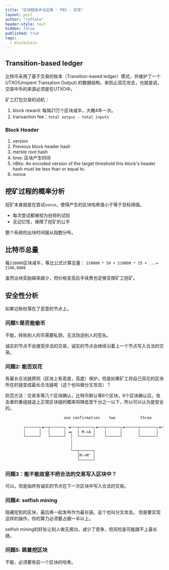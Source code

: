 ```yaml
---
title: "区块链技术与应用 - P05 - 实现"
layout: post
author: "raftale"
header-style: text
hidden: false
published: true
tags:
  - blockchain
---
```


## Transition-based ledger

比特币采用了基于交易的账本（Transition-based ledger）模式，并维护了一个UTXO(Unspent Transation Output) 的数据结构，来防止双花攻击，也就是说，交易中币的来源必须是在UTXO中。



矿工打包交易的动机：

1. block reward: 每隔21万个区块减半，大概4年一次。
2. transaction fee：`total outpus - total inputs`

### Block Header

1. version
2. Previous block header hash
3. merkle root hash
4. time: 区块产生时间
5. nBits: An encoded version of the target threshold this block's header hash must be less than or equal to.
6. nonce

## 挖矿过程的概率分析
挖矿本身就是在尝试`nonce`，使得产生的区块哈希值小于等于目标阈值。
- 每次尝试都被视为伯努利试验
- 无记忆性，保障了挖矿的公平

整个系统的出块时间服从指数分布。

## 比特币总量
每`210000`区块减半，等比公式计算总量：
`210000 * 50 + 210000 * 25 + ...= 2100,0000`

虽然出块奖励越来越少，但价格变高后手续费也足够支撑矿工挖矿。

## 安全性分析

如果记账权落在了恶意的节点上。

### 问题1:是否能偷币
不能，转账别人的币需要私钥，无法伪造别人的签名。

诚实的节点不会接受非法的交易，诚实的节点会继续沿着上一个节点写入合法的交易。

### 问题2: 能否双花
有最长合法链原则（区块上有高度，高度）保护，但是如果矿工将自己双花的区块所在的链变成最长合法链呢（这个也叫做分叉攻击）？

防范方法：交易多等几个区块确认，比特币默认等6个区块，6个区块确认后，攻击者的重组链追上正常区块链的概率将降低至千分之一以下，所以可以认为是安全的。
```txt
                          one confirmation    two           three        four       
                                                                                    
        ┌──────┐◄──┬──────┐ ◄───┬──────┐◄───┬──────┐◄──────┬───────┐◄──┬───────┐    
        │      │   │      │ ◄┐  │ M->A │    │      │       │       │   │       │    
        └──────┘   └──────┘  │  └──────┘    └──────┘       └───────┘   └───────┘    
                             │                                                      
                             │                                                      
                             └──┬──────┐                                            
                                │M->M' │                                            
                                └──────┘                                            

```

### 问题3：能不能故意不把合法的交易写入区块中？
可以。但是始终有诚实的节点在下一次区块中写入合法的交易。


### 问题4: selfish mining

隐藏挖到的区块，最后再一起发布作为最长链。这个也叫分叉攻击。
但是要实现这样的操作，你的算力必须要占据一半以上。

selfish mining的好处让别人做无用功，减少了竞争，但风险是可能跟不上最长链。


### 问题5: 跳着挖区块
不能，必须要有前一个区块的哈希。
